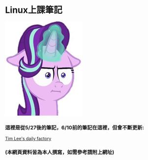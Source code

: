 Linux上課筆記
=

<img src="https://github.com/TKTim/Linux-Note-/blob/master/16685bb25412e9e422f002f5062c7036a39e23c2v2_00.jpg">

### 這裡是從5/27後的筆記，6/10前的筆記在這裡，但會不斷更新:
[Tim Lee's daily factory](https://timleesdailyfactory.blogspot.com/search/label/Linux)

### (本網頁資料皆為本人撰寫，如需參考請附上網址)

